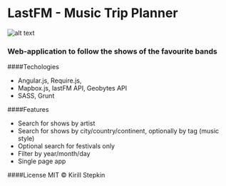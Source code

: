 # LastFM - Music Trip Planner

![alt text](https://raw.githubusercontent.com/kstyopkin/ontour/master/public/promo.png)

### Web-application to follow the shows of the favourite bands  

####Techologies

* Angular.js, Require.js, 
* Mapbox.js, lastFM API, Geobytes API
* SASS, Grunt

####Features
* Search for shows by artist
* Search for shows by city/country/continent, optionally by tag (music style)
* Optional search for festivals only
* Filter by year/month/day
* Single page app

####License
MIT © Kirill Stepkin
